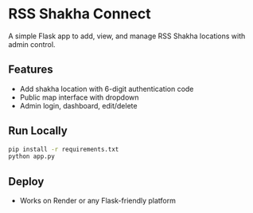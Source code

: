 # RSS Shakha Connect

A simple Flask app to add, view, and manage RSS Shakha locations with admin control.

## Features
- Add shakha location with 6-digit authentication code
- Public map interface with dropdown
- Admin login, dashboard, edit/delete

## Run Locally

```bash
pip install -r requirements.txt
python app.py
```

## Deploy
- Works on Render or any Flask-friendly platform